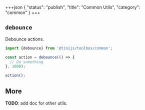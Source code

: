 +++json
{
  "status": "publish",
  "title": "Common Utils",
  "category": "common"
}
+++

## `debounce`

Debounce actions.

```ts
import {debounce} from '@tinijs/toolbox/common';

const action = debounce(() => {
  // Do something
}, 1000);

action();
```

## More

**TODO**: add doc for other utils.
